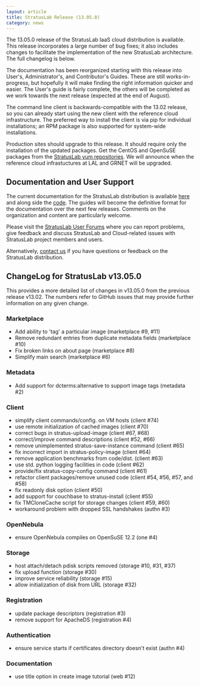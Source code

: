 ```yaml
---
layout: article
title: StratusLab Release (13.05.0)
category: news
---
```


The 13.05.0 release of the StratusLab IaaS cloud distribution is
available.  This release incorporates a large number of bug fixes; it
also includes changes to facilitate the implementation of the new
StratusLab architecture.  The full changelog is below.

The documentation has been reorganized starting with this release into
User's, Administrator's, and Contributor's Guides.  These are still
works-in-progress, but hopefully it will make finding the right
information quicker and easier.  The User's guide is fairly complete,
the others will be completed as we work towards the next release
(expected at the end of August).

The command line client is backwards-compatible with the 13.02
release, so you can already start using the new client with the
reference cloud infrastructure.  The preferred way to install the
client is via pip for individual installations; an RPM package is also
supported for system-wide installations.

Production sites should upgrade to this release.  It should require
only the installation of the updated packages.  Get the CentOS and
OpenSuSE packages from the [StratusLab yum repositories][sl-yum].  We
will announce when the reference cloud infrastuctures at LAL and GRNET
will be upgraded.


Documentation and User Support
------------------------------

The current documentation for the StratusLab distribution is available
[here][docs] and along side the [code][github].  The guides will
become the definitive format for the documentation over the next few
releases.  Comments on the organization and content are particularly
welcome.

Please visit the [StratusLab User Forums][forum] where you can report
problems, give feedback and discuss StratusLab and Cloud-related
issues with StratusLab project members and users.

Alternatively, [contact us][about] if you have questions or feedback
on the StratusLab distribution.


ChangeLog for StratusLab v13.05.0
---------------------------------

This provides a more detailed list of changes in v13.05.0 from the
previous release v13.02.  The numbers refer to GitHub issues that may
provide further information on any given change.

### Marketplace

* Add ability to 'tag' a particular image (marketplace #9, #11)
* Remove redundant entries from duplicate metadata fields
  (marketplace #10) 
* Fix broken links on about page (marketplace #8)
* Simplify main search (marketplace #6)

### Metadata

* Add support for dcterms:alternative to support image tags
  (metadata #2) 

### Client

* simplify client commands/config. on VM hosts (client #74)
* use remote initialization of cached images (client #70)
* correct bugs in stratus-upload-image (client #67, #68)
* correct/improve command descriptions (client #52, #66)
* remove unimplemented stratus-save-instance command (client #65)
* fix incorrect import in stratus-policy-image (client #64)
* remove application benchmarks from code/dist. (client #63)
* use std. python logging facilities in code (client #62)
* provide/fix stratus-copy-config command (client #61)
* refactor client packages/remove unused code (client #54, #56, #57,
  and #58)
* fix readonly disk option (client #50)
* add support for couchbase to stratus-install (client #55)
* fix TMCloneCache script for storage changes (client #59, #60)
* workaround problem with dropped SSL handshakes (authn #3)


### OpenNebula

* ensure OpenNebula compiles on OpenSuSE 12.2 (one #4)


### Storage

* host attach/detach pdisk scripts removed (storage #10, #31, #37)
* fix upload function (storage #30)
* improve service reliability (storage #15)
* allow initialization of disk from URL (storage #32)


### Registration

* update package descriptors (registration #3)
* remove support for ApacheDS (registration #4)


### Authentication

* ensure service starts if certificates directory doesn't exist (authn #4)


### Documentation

* use title option in create image tutorial (web #12)


[sl-yum]: http://yum.stratuslab.eu/releases/
[image-create-doc]: http://stratuslab.eu/documentation/2013/01/31/docs-image-use-and-creation.html
[ci-docs]: https://help.ubuntu.com/community/CloudInit
[cloudinit-doc]: http://stratuslab.eu/documentation/2013/01/31/docs-cloud-init.html
[docs]: http://stratuslab.eu/documentation
[github]: http://github.com/StratusLab
[forum]: https://groups.google.com/a/stratuslab.eu/group/user-forum/topics
[about]: http://stratuslab.eu/about
